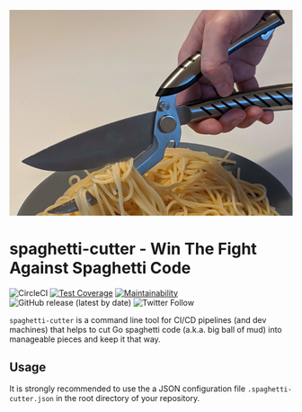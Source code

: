 ![spaghetti cutter](./spaghetti-cutter.jpg "spaghetti cutter")

# spaghetti-cutter - Win The Fight Against Spaghetti Code

![CircleCI](https://img.shields.io/circleci/build/github/flowdev/spaghetti-cutter/master)
[![Test Coverage](https://api.codeclimate.com/v1/badges/91d98c13ac5390ba6116/test_coverage)](https://codeclimate.com/github/flowdev/spaghetti-cutter/test_coverage)
[![Maintainability](https://api.codeclimate.com/v1/badges/91d98c13ac5390ba6116/maintainability)](https://codeclimate.com/github/flowdev/spaghetti-cutter/maintainability)
![GitHub release (latest by date)](https://img.shields.io/github/v/release/flowdev/spaghetti-cutter)
![Twitter Follow](https://img.shields.io/twitter/follow/flowdev_org?style=social)

`spaghetti-cutter` is a command line tool for CI/CD pipelines (and dev machines)
that helps to cut Go spaghetti code (a.k.a. big ball of mud) into manageable pieces
and keep it that way.

## Usage

It is strongly recommended to use the a JSON configuration file
`.spaghetti-cutter.json` in the root directory of your repository.
